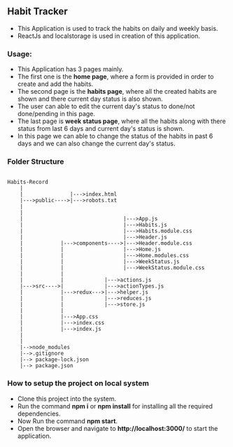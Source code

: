 ## Habit Tracker

- This Application is used to track the habits on daily and weekly basis.
- ReactJs and localstorage is used in creation of this application.

### Usage:

- This Application has 3 pages mainly.
- The first one is the **home page**, where a form is provided in order to create and add the habits.
- The second page is the **habits page**, where all the created habits are shown and there current day status is also shown.
- The user can able to edit the current day's status to done/not done/pending in this page.
- The last page is **week status page**, where all the habits along with there status from last 6 days and current day's status is shown.
- In this page we can able to change the status of the habits in past 6 days and we can also change the current day's status.

### Folder Structure

```

Habits-Record
    |
    |               |--->index.html
    |--->public---->|--->robots.txt
    |
    |
    |                                |--->App.js
    |                                |--->Habits.js
    |                                |--->Habits.module.css
    |                                |--->Header.js
    |            |--->components---->|--->Header.module.css
    |            |                   |--->Home.js
    |            |                   |--->Home.modules.css
    |            |                   |--->WeekStatus.js
    |            |                   |--->WeekStatus.module.css
    |            |
    |            |             |--->actions.js
    |--->src---->|             |--->actionTypes.js
    |            |--->redux--->|--->helper.js
    |            |             |--->reduces.js
    |            |             |--->store.js
    |            |
    |            |--->App.css
    |            |--->index.css
    |            |--->index.js
    |
    |
    |-->node_modules
    |-->.gitignore
    |--> package-lock.json
    |--> package.json

```

### How to setup the project on local system

- Clone this project into the system.
- Run the command **npm i** or **npm install** for installing all the required dependencies.
- Now Run the command **npm start**.
- Open the browser and navigate to **http://localhost:3000/** to start the application.
